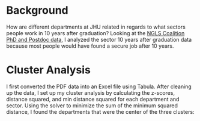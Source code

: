 # Background
How are different departments at JHU related in regards to what sectors people work in 10 years after graduation? Looking at the [NGLS Coalition PhD and Postdoc data](https://provost.jhu.edu/wp-content/uploads/sites/4/2019/02/Career-Outcome-ADA-Tables-Final.pdf), I analyzed the sector 10 years after graduation data because most people would have found a secure job after 10 years.

# Cluster Analysis
I first converted the PDF data into an Excel file using Tabula. After cleaning up the data, I set up my cluster analysis by calculating the z-scores, distance squared, and min distance squared for each department and sector. Using the solver to minimize the sum of the minimum squared distance, I found the departments that were the center of the three clusters:
